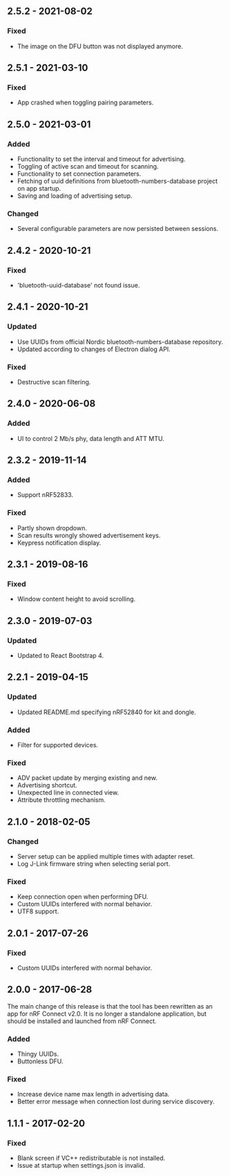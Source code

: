 ## 2.5.2 - 2021-08-02
### Fixed
- The image on the DFU button was not displayed anymore.

## 2.5.1 - 2021-03-10
### Fixed
- App crashed when toggling pairing parameters.

## 2.5.0 - 2021-03-01
### Added
- Functionality to set the interval and timeout for advertising.
- Toggling of active scan and timeout for scanning.
- Functionality to set connection parameters.
- Fetching of uuid definitions from bluetooth-numbers-database project on app startup.
- Saving and loading of advertising setup.
### Changed
- Several configurable parameters are now persisted between sessions.

## 2.4.2 - 2020-10-21
### Fixed
- 'bluetooth-uuid-database' not found issue.

## 2.4.1 - 2020-10-21
### Updated
- Use UUIDs from official Nordic bluetooth-numbers-database repository.
- Updated according to changes of Electron dialog API.
### Fixed
- Destructive scan filtering.

## 2.4.0 - 2020-06-08
### Added
- UI to control 2 Mb/s phy, data length and ATT MTU.

## 2.3.2 - 2019-11-14
### Added
- Support nRF52833.
### Fixed
- Partly shown dropdown.
- Scan results wrongly showed advertisement keys.
- Keypress notification display.

## 2.3.1 - 2019-08-16
### Fixed
- Window content height to avoid scrolling.

## 2.3.0 - 2019-07-03
### Updated
- Updated to React Bootstrap 4.

## 2.2.1 - 2019-04-15
### Updated
- Updated README.md specifying nRF52840 for kit and dongle.
### Added
- Filter for supported devices.
### Fixed
- ADV packet update by merging existing and new.
- Advertising shortcut.
- Unexpected line in connected view.
- Attribute throttling mechanism.

## 2.1.0 - 2018-02-05
### Changed
- Server setup can be applied multiple times with adapter reset.
- Log J-Link firmware string when selecting serial port.
### Fixed
- Keep connection open when performing DFU.
- Custom UUIDs interfered with normal behavior.
- UTF8 support.

## 2.0.1 - 2017-07-26
### Fixed
- Custom UUIDs interfered with normal behavior.

## 2.0.0 - 2017-06-28
The main change of this release is that the tool has been rewritten as an app for nRF Connect v2.0. It is no longer a standalone application, but should be installed and launched from nRF Connect.
### Added
- Thingy UUIDs.
- Buttonless DFU.
### Fixed
- Increase device name max length in advertising data.
- Better error message when connection lost during service discovery.

## 1.1.1 - 2017-02-20
### Fixed
- Blank screen if VC++ redistributable is not installed.
- Issue at startup when settings.json is invalid.
